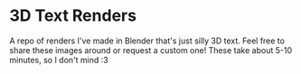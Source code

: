 # 3D Text Renders
A repo of renders I've made in Blender that's just silly 3D text. Feel free to share these images around or request a custom one! These take about 5-10 minutes, so I don't mind :3
